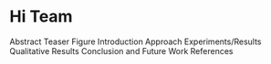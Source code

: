 # Hi Team

Abstract
Teaser Figure
Introduction
Approach
Experiments/Results
Qualitative Results
Conclusion and Future Work
References



<!--stackedit_data:
eyJoaXN0b3J5IjpbODIwMjIzMTM1LDE5MDM5MDk2MDVdfQ==
-->